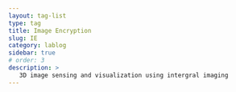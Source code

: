 ```yaml
---
layout: tag-list
type: tag
title: Image Encryption 
slug: IE
category: lablog
sidebar: true
# order: 3
description: >
   3D image sensing and visualization using intergral imaging
---
```

